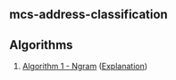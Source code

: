 ## mcs-address-classification

## Algorithms
1. [Algorithm 1 - Ngram](notebooks/Algorithm_1_Ngram.ipynb) ([Explanation](notes/Algorithm_1_Ngram.md))